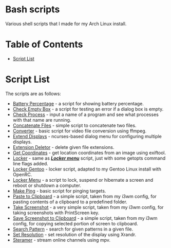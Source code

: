 # Bash scripts

Various shell scripts that I made for my Arch Linux install.

Table of Contents
=================
* [Script List](#Script-List)

# Script List

The scripts are as follows:

* [Battery Percentage](../Bash/battery_percentage) - a script for showing battery percentage.
* [Check Empty Box](../Bash/check_empty_box) - a script for testing an error if a dialog box is empty.
* [Check Process](../Bash/check_process) - input a name of a program and see what processes with that name are running.
* [Concatenate Files](../Bash/concatenate_files) - simple script to concatenate two files.
* [Converter](../Bash/converter) - basic script for video file conversion using ffmpeg.
* [Extend Displays](../Bash/extend_displays) - ncurses-based dialog menu for configuring multiple displays.
* [Extension Deletor](../Bash/extensionDeletor) - delete given file extensions.
* [Get Coordinates](../Bash/getCoordinates) - get location coordinates from an image using exiftool.
* [Locker](../Bash/locker) - same as ***[Locker menu](../Bash/locker_menu)*** script, just with some getopts command line flags added.
* [Locker Gentoo](../Bash/locker_gentoo) - locker script, adapted to my Gentoo Linux install with OpenRC.
* [Locker Menu](../Bash/locker_menu) - a script to lock, suspend or hibernate a screen and reboot or shutdown a computer.
* [Make Ping](../Bash/make_ping) - basic script for pinging targets.
* [Paste to Clipboard](../Bash/paste_clipboard) - a simple script, taken from my i3wm config, for pasting contents of a clipboard to a predefined folder.
* [Take Screenshot](../Bash/screenshot) - a very simple script, taken from my i3wm config, for taking screenshots with PrintScreen key.
* [Save Screenshot to Clipboard](../Bash/screenshot_clipboard) - a simple script, taken from my i3wm config, for copying selected portion of screen to clipboard.
* [Search Pattern](../Bash/search_pattern) - search for given patterns in a given file.
* [Set Resolution](../Bash/set_resolution) - set resolution of the display using Xrandr.
* [Steramer](../Bash/streamer) - stream online channels using mpv.
